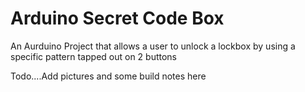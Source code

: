 # Arduino Secret Code Box
An Aurduino Project that allows a user to unlock a lockbox by using a specific pattern tapped out on 2 buttons

Todo....Add pictures and some build notes here
